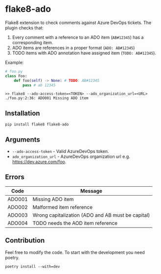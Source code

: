 # flake8-ado

Flake8 extension to check comments against Azure DevOps tickets. The plugin checks that:
1. Every comment with a reference to an ADO item (`AB#12345`) has a corresponding item.
2. ADO items are references in a proper format (`ADO: AB#12345`)
3. TODO items with ADO annotation have assigned item (`TODO: AB#12345`).

Example:
```python
# foo.py
class Foo:
    def foo(self) -> None: # TODO: AB#12345
        pass # ab 12345
```
```shell
>> flake8 --ado-access-token=<TOKEN> --ado_organization_url=<URL>
./foo.py:2:36: ADO001 Missing ADO item
```

## Installation
```shell
pip install flake8 flake8-ado
```

## Arguments
- `--ado-access-token` - Valid AzureDevOps token.
- `ado_organization_url` - AzureDevOps organization url e.g. https://dev.azure.com/foo.

## Errors
| Code   | Message                                           |
|--------|---------------------------------------------------|
| ADO001 | Missing ADO item                                  |
| ADO002 | Malformed item reference                          |
| ADO003 | Wrong capitalization (ADO and AB must be capital) |
| ADO004 | TODO needs the AOD item reference                 |

## Contribution
Feel free to modify the code. To start with the development you need poetry.
```shell
poetry install --with=dev
```